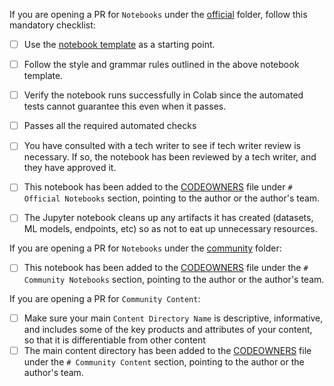 If you are opening a PR for `Notebooks` under the [official](https://github.com/GoogleCloudPlatform/vertex-ai-samples/tree/master/notebooks/official) folder, follow this mandatory checklist:
- [ ] Use the [notebook template](https://github.com/GoogleCloudPlatform/vertex-ai-samples/blob/master/notebooks/notebook_template.ipynb) as a starting point.
- [ ] Follow the style and grammar rules outlined in the above notebook template.
- [ ] Verify the notebook runs successfully in Colab since the automated tests cannot guarantee this even when it passes.
- [ ] Passes all the required automated checks
- [ ] You have consulted with a tech writer to see if tech writer review is necessary. If so, the notebook has been reviewed by a tech writer, and they have approved it.
- [ ] This notebook has been added to the [CODEOWNERS](https://github.com/GoogleCloudPlatform/vertex-ai-samples/blob/master/docs/CODEOWNERS) file under `# Official Notebooks` section, pointing to the author or the author's team.
- [ ] The Jupyter notebook cleans up any artifacts it has created (datasets, ML models, endpoints, etc) so as not to eat up unnecessary resources.


If you are opening a PR for `Notebooks` under the [community](https://github.com/GoogleCloudPlatform/vertex-ai-samples/tree/master/notebooks/community) folder:
- [ ] This notebook has been added to the [CODEOWNERS](https://github.com/GoogleCloudPlatform/vertex-ai-samples/blob/master/docs/CODEOWNERS) file under the `# Community Notebooks` section, pointing to the author or the author's team.


If you are opening a PR for `Community Content`:
- [ ] Make sure your main `Content Directory Name` is descriptive, informative, and includes some of the key products and attributes of your content, so that it is differentiable from other content
- [ ] The main content directory has been added to the [CODEOWNERS](https://github.com/GoogleCloudPlatform/vertex-ai-samples/blob/master/docs/CODEOWNERS) file under the `# Community Content` section, pointing to the author or the author's team.
